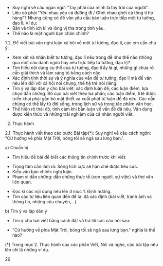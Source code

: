 - Suy nghĩ về câu ngạn ngữ: "Tay phải của mình là tay trái của người".
- Liệu có phải "Yêu nhau yêu cả đường đi / Ghét nhau ghét cả tông ti họ hàng"?
Nhưng cũng có đề văn yêu cầu bàn luận trực tiếp một tư tưởng, đạo lí. Ví dụ:
- Bàn về tính ích kỉ và lòng vị tha trong tình yêu.
- Thế nào là một người bạn chân chính?

1.2. Để viết bài văn nghị luận xã hội về một tư tưởng, đạo lí, các em cần chú ý:
- Xem xét và nhận biết tư tưởng, đạo lí nêu trong đề như thế nào (thông qua một câu danh ngôn hay nêu trực tiếp tư tưởng, đạo lí)?
- Tìm hiểu nội dung cụ thể của tư tưởng, đạo lí ấy là gì, những gì chưa rõ cần giải thích và làm sáng tỏ bằng cách nào.
- Xác định tính thời sự và ý nghĩa của vấn đề tư tưởng, đạo lí mà đề văn nêu lên đối với xã hội nói chung, thế hệ trẻ nói riêng.
- Tìm ý và lập dàn ý cho bài viết: xác định luận đề, các luận điểm, lựa chọn dẫn chứng. Bố cục bài viết theo ba phần; các luận điểm, lí lẽ được triển khai phải gắn bó mật thiết và xuất phát từ luận đề đã nêu. Các dẫn chứng có thể lấy từ đời sống, trong lịch sử và trong tác phẩm văn học.
- Thể hiện rõ thái độ, tình cảm khi bàn luận về vấn đề đã nêu. Vận dụng được kiến thức và những trải nghiệm của cá nhân người viết.

2. Thực hành

2.1. Thực hành viết theo các bước
Bài tập(*): Suy nghĩ về câu cách ngôn: "Cứ hướng về phía Mặt Trời, bóng tối sẽ ngả sau lưng bạn.".

a) Chuẩn bị
- Tìm hiểu đề bài để biết các thông tin chính trước khi viết:
+ Trọng tâm cần làm rõ: Sống tích cực sẽ hạn chế được tiêu cực.
+ Kiểu văn bản chính: nghị luận.
+ Phạm vi dẫn chứng: dẫn chứng thực tế (con người, sự việc) và thơ văn liên quan.
- Đọc kĩ các nội dung nêu lên ở mục 1. Định hướng.
- Tìm các tư liệu liên quan đến đề tài đã xác định (bài viết, tranh ảnh và thông tin, những câu chuyện,...).

b) Tìm ý và lập dàn ý
- Tìm ý cho bài viết bằng cách đặt và trả lời các câu hỏi sau:
+ "Cứ hướng về phía Mặt Trời, bóng tối sẽ ngả sau lưng bạn." nghĩa là thế nào?

(*) Trong mục 2. Thực hành của các phần Viết, Nói và nghe, các bài tập nêu lên chỉ là những ví dụ.

26